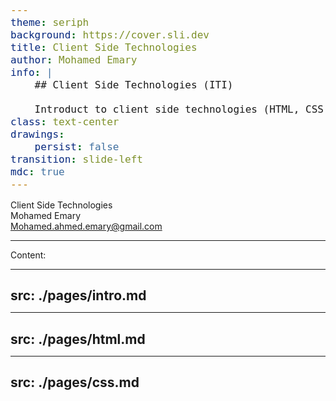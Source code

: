 ```yaml
---
theme: seriph
background: https://cover.sli.dev
title: Client Side Technologies
author: Mohamed Emary
info: |
    ## Client Side Technologies (ITI)

    Introduct to client side technologies (HTML, CSS, JavaScript).
class: text-center
drawings:
    persist: false
transition: slide-left
mdc: true
---
```


<style>
  h1{
    font-size: 45px !important;
    margin-top: 230px;
  }
  
  h2{
    margin-bottom: 10px;
  }

  pre, .slidev-code-wrapper{
    max-height: 100%;
    overflow: scroll;
  }
  
  pre *{
    font-size: 16px !important;
  }

  p, li, h1, h2, h3, h4, h5, h6{
    user-select: all !important;
  }

  .slidev-toc, .slidev-toc-list{
    max-height: 90%;
    overflow: scroll;
  }

  /* .slidev-layout{
    overflow: scroll
  } */

  blockquote{
    margin-top: 10px;
  }

  ::-webkit-scrollbar {
    display: none;
  }
</style>

<div class="text-5xl">Client Side Technologies</div>

<div class="text-l">Mohamed Emary</div>
<div class="text-sm">
  <a href="mailto:mohamed.ahmed.emary@gmail.com" target="_blank">
      <carbon:email /> Mohamed.ahmed.emary@gmail.com
    </a>
</div>

<div class="abs-br m-6 text-xl">
  <a href="https://github.com/MohamedEmary" target="_blank" class="slidev-icon-btn">
    <carbon:logo-github />
  </a>
  <a href="https://linkedin.com/in/MohamedEmary" target="_blank" class="slidev-icon-btn">
    <carbon:logo-linkedin />
  </a>
  <a href="mailto:mohamed.ahmed.emary@gmail.com" target="_blank" class="slidev-icon-btn">
    <carbon:email />
  </a>
</div>

---

<div class="text-4xl mb-3">Content:</div>

<toc  />

<!-- prettier-ignore-start -->

---
src: ./pages/intro.md
---



---
src: ./pages/html.md
---


---
src: ./pages/css.md
---

<!-- prettier-ignore-end -->
